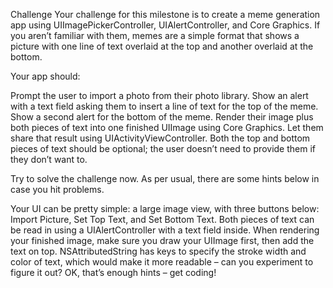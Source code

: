 Challenge
Your challenge for this milestone is to create a meme generation app using UIImagePickerController, UIAlertController, and Core Graphics. If you aren’t familiar with them, memes are a simple format that shows a picture with one line of text overlaid at the top and another overlaid at the bottom.

Your app should:

Prompt the user to import a photo from their photo library.
Show an alert with a text field asking them to insert a line of text for the top of the meme.
Show a second alert for the bottom of the meme.
Render their image plus both pieces of text into one finished UIImage using Core Graphics.
Let them share that result using UIActivityViewController.
Both the top and bottom pieces of text should be optional; the user doesn’t need to provide them if they don’t want to.

Try to solve the challenge now. As per usual, there are some hints below in case you hit problems.

Your UI can be pretty simple: a large image view, with three buttons below: Import Picture, Set Top Text, and Set Bottom Text.
Both pieces of text can be read in using a UIAlertController with a text field inside.
When rendering your finished image, make sure you draw your UIImage first, then add the text on top.
NSAttributedString has keys to specify the stroke width and color of text, which would make it more readable – can you experiment to figure it out?
OK, that’s enough hints – get coding!
